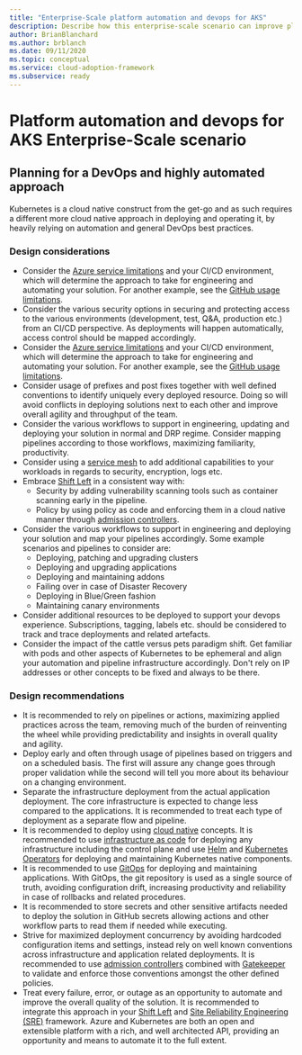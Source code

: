 ```yaml
---
title: "Enterprise-Scale platform automation and devops for AKS"
description: Describe how this enterprise-scale scenario can improve platform automation and devops of AKS
author: BrianBlanchard
ms.author: brblanch
ms.date: 09/11/2020
ms.topic: conceptual
ms.service: cloud-adoption-framework
ms.subservice: ready
---
```


# Platform automation and devops for AKS Enterprise-Scale scenario

## Planning for a DevOps and highly automated approach

Kubernetes is a cloud native construct from the get-go and as such requires a different more cloud native approach in deploying and operating it, by heavily relying on automation and general DevOps best practices.

### Design considerations

- Consider the [Azure service limitations](/azure/azure-resource-manager/management/azure-subscription-service-limits) and your CI/CD environment, which will determine the approach to take for engineering and automating your solution. For another example, see the [GitHub usage limitations](https://docs.github.com/en/free-pro-team@latest/actions/reference/usage-limits-billing-and-administration).
- Consider the various security options in securing and protecting access to the various environments (development, test, Q&A, production etc.) from an CI/CD perspective. As deployments will happen automatically, access control should be mapped accordingly.
- Consider the [Azure service limitations](/azure/azure-resource-manager/management/azure-subscription-service-limits) and your CI/CD environment, which will determine the approach to take for engineering and automating your solution. For another example, see the [GitHub usage limitations](https://docs.github.com/free-pro-team@latest/actions/reference/usage-limits-billing-and-administration). 
- Consider usage of prefixes and post fixes together with well defined conventions to identify uniquely every deployed resource. Doing so will avoid conflicts in deploying solutions next to each other and improve overall agility and throughput of the team.
- Consider the various workflows to support in engineering, updating and deploying your solution in normal and DRP regime. Consider mapping pipelines according to those workflows, maximizing familiarity, productivity.
- Consider using a [service mesh](/azure/aks/servicemesh-about) to add additional capabilities to your workloads in regards to security, encryption, logs etc. 
- Embrace [Shift Left](/azure/devops/learn/devops-at-microsoft/shift-left-make-testing-fast-reliable) in a consistent way with: 
  - Security by adding vulnerability scanning tools such as container scanning early in the pipeline.
  - Policy by using policy as code and enforcing them in a cloud native manner through [admission controllers](https://kubernetes.io/blog/2019/03/21/a-guide-to-kubernetes-admission-controllers/).
- Consider the various workflows to support in engineering and deploying your solution and map your pipelines accordingly. Some example scenarios and pipelines to consider are:
  - Deploying, patching and upgrading clusters
  - Deploying and upgrading applications
  - Deploying and maintaining addons
  - Failing over in case of Disaster Recovery
  - Deploying in Blue/Green fashion
  - Maintaining canary environments 
- Consider additional resources to be deployed to support your devops experience. Subscriptions, tagging, labels etc. should be considered to track and trace deployments and related artefacts.  
- Consider the impact of the cattle versus pets paradigm shift. Get familiar with pods and other aspects of Kubernetes to be ephemeral and align your automation and pipeline infrastructure accordingly. Don't rely on IP addresses or other concepts to be fixed and always to be there.

### Design recommendations

- It is recommended to rely on pipelines or actions, maximizing applied practices across the team, removing much of the burden of reinventing the wheel while providing predictability and insights in overall quality and agility.
- Deploy early and often through usage of pipelines based on triggers and on a scheduled basis. The first will assure any change goes through proper validation while the second will tell you more about its behaviour on a changing environment.
- Separate the infrastructure deployment from the actual application deployment. The core infrastructure is expected to change less compared to the applications. It is recommended to treat each type of deployment as a separate flow and pipeline.
- It is recommended to deploy using [cloud native](/dotnet/architecture/cloud-native/introduction) concepts. It is recommended to use [infrastructure as code](/azure/devops/learn/what-is-infrastructure-as-code) for deploying any infrastructure including the control plane and use [Helm](https://helm.sh/) and [Kubernetes Operators](https://kubernetes.io/docs/concepts/extend-kubernetes/operator/) for deploying and maintaining Kubernetes native components.
- It is recommended to use [GitOps](/azure/azure-arc/kubernetes/use-gitops-connected-cluster) for deploying and maintaining applications. With GitOps, the git repository is used as a single source of truth, avoiding configuration drift, increasing productivity and reliability in case of rollbacks and related procedures.
- It is recommended to store secrets and other sensitive artifacts needed to deploy the solution in GitHub secrets allowing actions and other workflow parts to read them if needed while executing.
- Strive for maximized deployment concurrency by avoiding hardcoded configuration items and settings, instead rely on well known conventions across infrastructure and application related deployments. It is recommended to use [admission controllers](https://kubernetes.io/blog/2019/03/21/a-guide-to-kubernetes-admission-controllers/) combined with [Gatekeeper](https://github.com/open-policy-agent/gatekeeper) to validate and enforce those conventions amongst the other defined policies.
- Treat every failure, error, or outage as an opportunity to automate and improve the overall quality of the solution. It is recommended to integrate this approach in your [Shift Left](/azure/devops/learn/devops-at-microsoft/shift-left-make-testing-fast-reliable) and [Site Reliability Engineering (SRE)](/azure/site-reliability-engineering/) framework. Azure and Kubernetes are both an open and extensible platform with a rich, and well architected API, providing an opportunity and means to automate it to the full extent.
